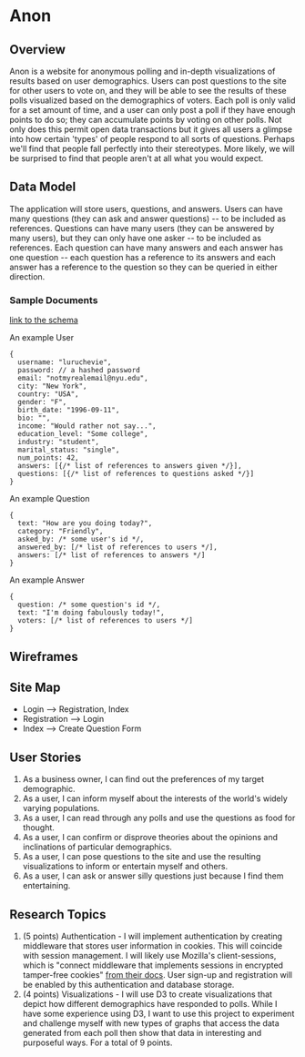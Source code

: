 # Anon

## Overview
Anon is a website for anonymous polling and in-depth visualizations of results based on user demographics. Users can post questions to the site for other users to vote on, and they will be able to see the results of these polls visualized based on the demographics of voters. Each poll is only valid for a set amount of time, and a user can only post a poll if they have enough points to do so; they can accumulate points by voting on other polls. Not only does this permit open data transactions but it gives all users a glimpse into how certain 'types' of people respond to all sorts of questions. Perhaps we'll find that people fall perfectly into their stereotypes. More likely, we will be surprised to find that people aren't at all what you would expect.

## Data Model

The application will store users, questions, and answers.
Users can have many questions (they can ask and answer questions) -- to be included as references.
Questions can have many users (they can be answered by many users), but they can only have one asker -- to be included as references.
Each question can have many answers and each answer has one question -- each question has a reference to its answers and each answer has a reference to the question so they can be queried in either direction.

### Sample Documents
[link to the schema](../db.js)

An example User
```
{
  username: "luruchevie",
  password: // a hashed password
  email: "notmyrealemail@nyu.edu",
  city: "New York",
  country: "USA",
  gender: "F",
  birth_date: "1996-09-11",
  bio: "",
  income: "Would rather not say...",
  education_level: "Some college",
  industry: "student",
  marital_status: "single",
  num_points: 42,
  answers: [{/* list of references to answers given */}],
  questions: [{/* list of references to questions asked */}]
}
```
An example Question
```
{
  text: "How are you doing today?",
  category: "Friendly",
  asked_by: /* some user's id */,
  answered_by: [/* list of references to users */],
  answers: [/* list of references to answers */]
}
```
An example Answer
```
{
  question: /* some question's id */,
  text: "I'm doing fabulously today!",
  voters: [/* list of references to users */]
}
```

## Wireframes

## Site Map
* Login --> Registration, Index
* Registration --> Login
* Index --> Create Question Form

## User Stories
1. As a business owner, I can find out the preferences of my target demographic. 
2. As a user, I can inform myself about the interests of the world's widely varying populations.
3. As a user, I can read through any polls and use the questions as food for thought.
4. As a user, I can confirm or disprove theories about the opinions and inclinations of particular demographics.
5. As a user, I can pose questions to the site and use the resulting visualizations to inform or entertain myself and others.
7. As a user, I can ask or answer silly questions just because I find them entertaining.

## Research Topics
1. (5 points) Authentication - I will implement authentication by creating middleware that stores user information in cookies. This will coincide with session management. I will likely use Mozilla's client-sessions, which is "connect middleware that implements sessions in encrypted tamper-free cookies" [from their docs](https://github.com/mozilla/node-client-sessions#usage). User sign-up and registration will be enabled by this authentication and database storage.
2. (4 points) Visualizations - I will use D3 to create visualizations that depict how different demographics have responded to polls. While I have some experience using D3, I want to use this project to experiment and challenge myself with new types of graphs that access the data generated from each poll then show that data in interesting and purposeful ways.
For a total of 9 points.
